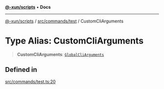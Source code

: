 [**@-xun/scripts**](../../../../README.md) • **Docs**

***

[@-xun/scripts](../../../../README.md) / [src/commands/test](../README.md) / CustomCliArguments

# Type Alias: CustomCliArguments

> **CustomCliArguments**: [`GlobalCliArguments`](../../../configure/type-aliases/GlobalCliArguments.md)

## Defined in

[src/commands/test.ts:20](https://github.com/Xunnamius/xscripts/blob/326b67f320920677552b3ade3981268ca8a3447c/src/commands/test.ts#L20)
